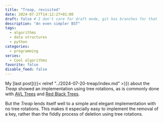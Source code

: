 ```yaml
---
title: "Treap, revisited"
date: 2024-07-27T14:12:27+01:00
draft: false # I don't care for draft mode, git has branches for that
description: "An even simpler BST"
tags:
  - algorithms
  - data structures
  - python
categories:
  - programming
series:
  - Cool algorithms
favorite: false
disable_feed: false
---
```


My [last post]({{< relref "../2024-07-20-treap/index.md" >}}) about the _Treap_
showed an implementation using tree rotations, as is commonly done with [AVL
Trees][avl] and [Red Black Trees][rb].

But the _Treap_ lends itself well to a simple and elegant implementation with no
tree rotations. This makes it especially easy to implement the removal of a key,
rather than the fiddly process of deletion using tree rotations.

[avl]: https://en.wikipedia.org/wiki/AVL_tree
[rb]: https://en.wikipedia.org/wiki/Red%E2%80%93black_tree

<!--more-->
